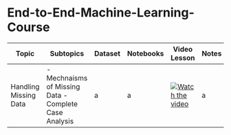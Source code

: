 # End-to-End-Machine-Learning-Course

|Topic  |Subtopics  |Dataset  |Notebooks  |Video Lesson |Notes  |
|---|---|---|---|---|---|
|Handling Missing Data  |- Mechnaisms of Missing Data -Complete Case Analysis| a | a | [![Watch the video](https://img.youtube.com/vi/nTQUwghvy5Q/default.jpg)](https://youtu.be/hnuXBN4JCTs) | a

